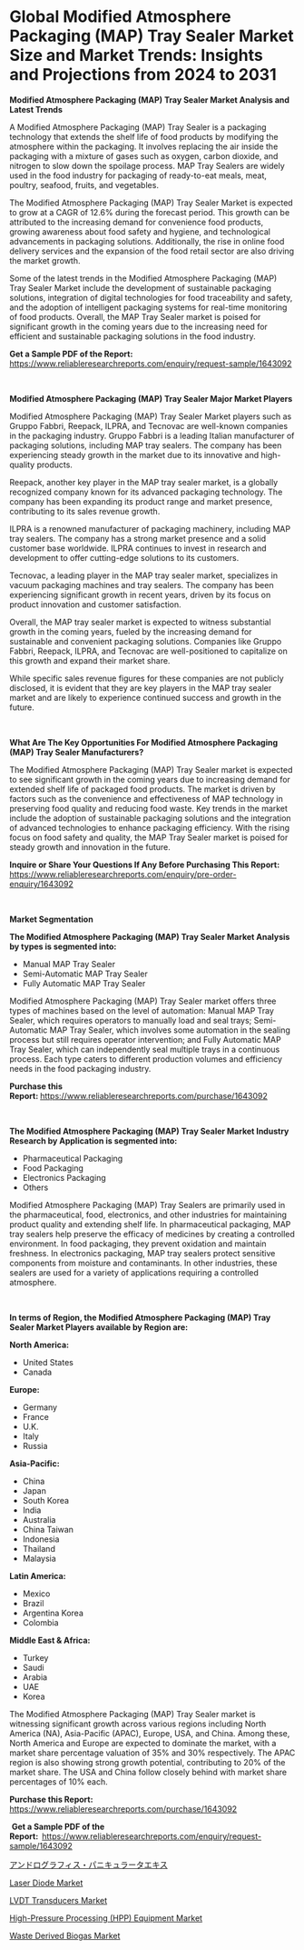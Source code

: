 <p><h1>Global Modified Atmosphere Packaging (MAP) Tray Sealer Market Size and Market Trends: Insights and Projections from 2024 to 2031</h1></p><p><strong>Modified Atmosphere Packaging (MAP) Tray Sealer Market Analysis and Latest Trends</strong></p>
<p><p>A Modified Atmosphere Packaging (MAP) Tray Sealer is a packaging technology that extends the shelf life of food products by modifying the atmosphere within the packaging. It involves replacing the air inside the packaging with a mixture of gases such as oxygen, carbon dioxide, and nitrogen to slow down the spoilage process. MAP Tray Sealers are widely used in the food industry for packaging of ready-to-eat meals, meat, poultry, seafood, fruits, and vegetables.</p><p>The Modified Atmosphere Packaging (MAP) Tray Sealer Market is expected to grow at a CAGR of 12.6% during the forecast period. This growth can be attributed to the increasing demand for convenience food products, growing awareness about food safety and hygiene, and technological advancements in packaging solutions. Additionally, the rise in online food delivery services and the expansion of the food retail sector are also driving the market growth.</p><p>Some of the latest trends in the Modified Atmosphere Packaging (MAP) Tray Sealer Market include the development of sustainable packaging solutions, integration of digital technologies for food traceability and safety, and the adoption of intelligent packaging systems for real-time monitoring of food products. Overall, the MAP Tray Sealer market is poised for significant growth in the coming years due to the increasing need for efficient and sustainable packaging solutions in the food industry.</p></p>
<p><strong>Get a Sample PDF of the Report:&nbsp;</strong> <a href="https://www.reliableresearchreports.com/enquiry/request-sample/1643092">https://www.reliableresearchreports.com/enquiry/request-sample/1643092</a></p>
<p>&nbsp;</p>
<p><strong>Modified Atmosphere Packaging (MAP) Tray Sealer Major Market Players</strong></p>
<p><p>Modified Atmosphere Packaging (MAP) Tray Sealer Market players such as Gruppo Fabbri, Reepack, ILPRA, and Tecnovac are well-known companies in the packaging industry. Gruppo Fabbri is a leading Italian manufacturer of packaging solutions, including MAP tray sealers. The company has been experiencing steady growth in the market due to its innovative and high-quality products.</p><p>Reepack, another key player in the MAP tray sealer market, is a globally recognized company known for its advanced packaging technology. The company has been expanding its product range and market presence, contributing to its sales revenue growth.</p><p>ILPRA is a renowned manufacturer of packaging machinery, including MAP tray sealers. The company has a strong market presence and a solid customer base worldwide. ILPRA continues to invest in research and development to offer cutting-edge solutions to its customers.</p><p>Tecnovac, a leading player in the MAP tray sealer market, specializes in vacuum packaging machines and tray sealers. The company has been experiencing significant growth in recent years, driven by its focus on product innovation and customer satisfaction.</p><p>Overall, the MAP tray sealer market is expected to witness substantial growth in the coming years, fueled by the increasing demand for sustainable and convenient packaging solutions. Companies like Gruppo Fabbri, Reepack, ILPRA, and Tecnovac are well-positioned to capitalize on this growth and expand their market share.</p><p>While specific sales revenue figures for these companies are not publicly disclosed, it is evident that they are key players in the MAP tray sealer market and are likely to experience continued success and growth in the future.</p></p>
<p>&nbsp;</p>
<p><strong>What Are The Key Opportunities For Modified Atmosphere Packaging (MAP) Tray Sealer Manufacturers?</strong></p>
<p><p>The Modified Atmosphere Packaging (MAP) Tray Sealer market is expected to see significant growth in the coming years due to increasing demand for extended shelf life of packaged food products. The market is driven by factors such as the convenience and effectiveness of MAP technology in preserving food quality and reducing food waste. Key trends in the market include the adoption of sustainable packaging solutions and the integration of advanced technologies to enhance packaging efficiency. With the rising focus on food safety and quality, the MAP Tray Sealer market is poised for steady growth and innovation in the future.</p></p>
<p><strong>Inquire or Share Your Questions If Any Before Purchasing This Report:</strong> <a href="https://www.reliableresearchreports.com/enquiry/pre-order-enquiry/1643092">https://www.reliableresearchreports.com/enquiry/pre-order-enquiry/1643092</a></p>
<p>&nbsp;</p>
<p><strong>Market Segmentation</strong></p>
<p><strong>The Modified Atmosphere Packaging (MAP) Tray Sealer Market Analysis by types is segmented into:</strong></p>
<p><ul><li>Manual MAP Tray Sealer</li><li>Semi-Automatic MAP Tray Sealer</li><li>Fully Automatic MAP Tray Sealer</li></ul></p>
<p><p>Modified Atmosphere Packaging (MAP) Tray Sealer market offers three types of machines based on the level of automation: Manual MAP Tray Sealer, which requires operators to manually load and seal trays; Semi-Automatic MAP Tray Sealer, which involves some automation in the sealing process but still requires operator intervention; and Fully Automatic MAP Tray Sealer, which can independently seal multiple trays in a continuous process. Each type caters to different production volumes and efficiency needs in the food packaging industry.</p></p>
<p><strong>Purchase this Report:&nbsp;</strong><a href="https://www.reliableresearchreports.com/purchase/1643092">https://www.reliableresearchreports.com/purchase/1643092</a></p>
<p>&nbsp;</p>
<p><strong>The Modified Atmosphere Packaging (MAP) Tray Sealer Market Industry Research by Application is segmented into:</strong></p>
<p><ul><li>Pharmaceutical Packaging</li><li>Food Packaging</li><li>Electronics Packaging</li><li>Others</li></ul></p>
<p><p>Modified Atmosphere Packaging (MAP) Tray Sealers are primarily used in the pharmaceutical, food, electronics, and other industries for maintaining product quality and extending shelf life. In pharmaceutical packaging, MAP tray sealers help preserve the efficacy of medicines by creating a controlled environment. In food packaging, they prevent oxidation and maintain freshness. In electronics packaging, MAP tray sealers protect sensitive components from moisture and contaminants. In other industries, these sealers are used for a variety of applications requiring a controlled atmosphere.</p></p>
<p>&nbsp;</p>
<p><strong>In terms of Region, the Modified Atmosphere Packaging (MAP) Tray Sealer Market Players available by Region are:</strong></p>
<p>
    <p> <strong> North America: </strong>
        <ul>
            <li>United States</li>
            <li>Canada</li>
        </ul>
        </p> 
    <p> <strong> Europe: </strong>
        <ul>
            <li>Germany</li>
            <li>France</li>
            <li>U.K.</li>
            <li>Italy</li>
            <li>Russia</li>
        </ul>
        </p> 
    <p> <strong> Asia-Pacific: </strong>
        <ul>
            <li>China</li>
            <li>Japan</li>
            <li>South Korea</li>
            <li>India</li>
            <li>Australia</li>
            <li>China Taiwan</li>
            <li>Indonesia</li>
            <li>Thailand</li>
            <li>Malaysia</li>
        </ul>
        </p> 
    <p> <strong> Latin America: </strong>
        <ul>
            <li>Mexico</li>
            <li>Brazil</li>
            <li>Argentina Korea</li>
            <li>Colombia</li>
        </ul>
        </p> 
    <p> <strong> Middle East & Africa: </strong>
        <ul>
            <li>Turkey</li>
            <li>Saudi</li>
            <li>Arabia</li>
            <li>UAE</li>
            <li>Korea</li>
        </ul>
    </p>
    </p>
<p><p>The Modified Atmosphere Packaging (MAP) Tray Sealer market is witnessing significant growth across various regions including North America (NA), Asia-Pacific (APAC), Europe, USA, and China. Among these, North America and Europe are expected to dominate the market, with a market share percentage valuation of 35% and 30% respectively. The APAC region is also showing strong growth potential, contributing to 20% of the market share. The USA and China follow closely behind with market share percentages of 10% each.</p></p>
<p><strong>Purchase this Report: </strong><a href="https://www.reliableresearchreports.com/purchase/1643092">https://www.reliableresearchreports.com/purchase/1643092</a></p>
<p>&nbsp;<strong>Get a Sample PDF of the Report:&nbsp;&nbsp;</strong><a href="https://www.reliableresearchreports.com/enquiry/request-sample/1643092">https://www.reliableresearchreports.com/enquiry/request-sample/1643092</a></p>
<p><strong></strong></p>
<p><p><a href="https://medium.com/@denizaktekin/%E3%82%A2%E3%83%B3%E3%83%89%E3%83%AD%E3%82%B0%E3%83%A9%E3%83%95%E3%82%A3%E3%82%B9-%E3%83%91%E3%83%8B%E3%82%AD%E3%83%A5%E3%83%A9%E3%83%BC%E3%82%BF%E6%8A%BD%E5%87%BA%E7%89%A9%E5%B8%82%E5%A0%B4-2031%E5%B9%B4%E3%81%BE%E3%81%A7%E3%81%AE%E3%83%88%E3%83%AC%E3%83%B3%E3%83%89-%E4%BA%88%E6%B8%AC-%E7%AB%B6%E4%BA%89%E5%88%86%E6%9E%90-119c9e249179">アンドログラフィス・パニキュラータエキス</a></p><p><a href="https://view.publitas.com/reportprime-1/laser-diode-market-size-and-growth-market-segmentation-regional-and-country-breakdowns-and-market-trends-for-period-from-2024-2031/">Laser Diode Market</a></p><p><a href="https://view.publitas.com/reportprime-1/lvdt-transducers-market-size-growth-outlook-from-2024-to-2031-projecting-at-markets-trends-analysis-by-application-regional-outlook-and-revenue/">LVDT Transducers Market</a></p><p><a href="https://zircon-bluebell-299.notion.site/High-Pressure-Processing-HPP-Equipment-Market-Research-Report-Provides-Critical-Insights-that-can--8eae1305499e4577bb9385148fa29a91">High-Pressure Processing (HPP) Equipment Market</a></p><p><a href="https://iodized-pantydraco-05c.notion.site/Waste-Derived-Biogas-Market-Offers-Provide-Insightful-Data-for-the-Time-Period-from-2024-to-2031-and-61c9d9e1982a4147ac06dd95bc733673">Waste Derived Biogas Market</a></p></p>
